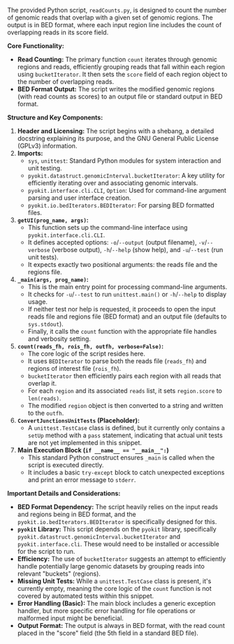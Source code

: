The provided Python script, `readCounts.py`, is designed to count the number of genomic reads that overlap with a given set of genomic regions. The output is in BED format, where each input region line includes the count of overlapping reads in its score field.

**Core Functionality:**

*   **Read Counting:** The primary function `count` iterates through genomic regions and reads, efficiently grouping reads that fall within each region using `bucketIterator`. It then sets the `score` field of each region object to the number of overlapping reads.
*   **BED Format Output:** The script writes the modified genomic regions (with read counts as scores) to an output file or standard output in BED format.

**Structure and Key Components:**

1.  **Header and Licensing:** The script begins with a shebang, a detailed docstring explaining its purpose, and the GNU General Public License (GPLv3) information.
2.  **Imports:**
    *   `sys`, `unittest`: Standard Python modules for system interaction and unit testing.
    *   `pyokit.datastruct.genomicInterval.bucketIterator`: A key utility for efficiently iterating over and associating genomic intervals.
    *   `pyokit.interface.cli.CLI`, `Option`: Used for command-line argument parsing and user interface creation.
    *   `pyokit.io.bedIterators.BEDIterator`: For parsing BED formatted files.
3.  **`getUI(prog_name, args)`:**
    *   This function sets up the command-line interface using `pyokit.interface.cli.CLI`.
    *   It defines accepted options: `-o`/`--output` (output filename), `-v`/`--verbose` (verbose output), `-h`/`--help` (show help), and `-u`/`--test` (run unit tests).
    *   It expects exactly two positional arguments: the reads file and the regions file.
4.  **`_main(args, prog_name)`:**
    *   This is the main entry point for processing command-line arguments.
    *   It checks for `-u`/`--test` to run `unittest.main()` or `-h`/`--help` to display usage.
    *   If neither test nor help is requested, it proceeds to open the input reads file and regions file (BED format) and an output file (defaults to `sys.stdout`).
    *   Finally, it calls the `count` function with the appropriate file handles and verbosity setting.
5.  **`count(reads_fh, rois_fh, outfh, verbose=False)`:**
    *   The core logic of the script resides here.
    *   It uses `BEDIterator` to parse both the reads file (`reads_fh`) and regions of interest file (`rois_fh`).
    *   `bucketIterator` then efficiently pairs each region with all reads that overlap it.
    *   For each `region` and its associated `reads` list, it sets `region.score` to `len(reads)`.
    *   The modified `region` object is then converted to a string and written to the `outfh`.
6.  **`ConvertJunctionsUnitTests` (Placeholder):**
    *   A `unittest.TestCase` class is defined, but it currently only contains a `setUp` method with a `pass` statement, indicating that actual unit tests are not yet implemented in this snippet.
7.  **Main Execution Block (`if __name__ == "__main__":`)**
    *   This standard Python construct ensures `_main` is called when the script is executed directly.
    *   It includes a basic `try-except` block to catch unexpected exceptions and print an error message to `stderr`.

**Important Details and Considerations:**

*   **BED Format Dependency:** The script heavily relies on the input reads and regions being in BED format, and the `pyokit.io.bedIterators.BEDIterator` is specifically designed for this.
*   **`pyokit` Library:** This script depends on the `pyokit` library, specifically `pyokit.datastruct.genomicInterval.bucketIterator` and `pyokit.interface.cli`. These would need to be installed or accessible for the script to run.
*   **Efficiency:** The use of `bucketIterator` suggests an attempt to efficiently handle potentially large genomic datasets by grouping reads into relevant "buckets" (regions).
*   **Missing Unit Tests:** While a `unittest.TestCase` class is present, it's currently empty, meaning the core logic of the `count` function is not covered by automated tests within this snippet.
*   **Error Handling (Basic):** The main block includes a generic exception handler, but more specific error handling for file operations or malformed input might be beneficial.
*   **Output Format:** The output is always in BED format, with the read count placed in the "score" field (the 5th field in a standard BED file).